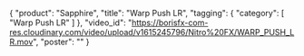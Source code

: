 {
   "product": "Sapphire",
   "title": "Warp Push LR",
   "tagging": {
   "category": [
      "Warp Push LR"
    ]
   },
   "video_id": "https://borisfx-com-res.cloudinary.com/video/upload/v1615245796/Nitro%20FX/WARP_PUSH_LR.mov",
   "poster": ""
}